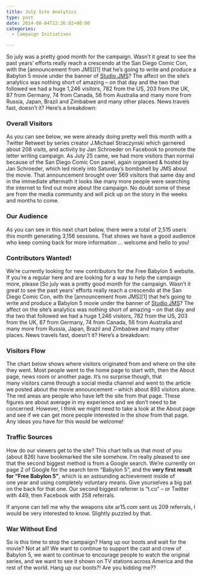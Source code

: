 ```yaml
---
title: July Site Analytics
type: post
date: 2014-08-04T12:26:02+00:00
categories:
  - Campaign Initiatives

---
```

So july was a pretty good month for the campaign. Wasn&#8217;t it great to see the past years&#8217; efforts really reach a crescendo at the San Diego Comic Con, with the [announcement from JMS][1] that he&#8217;s going to write and produce a Babylon 5 movie under the banner of [Studio JMS][2]? The affect on the site&#8217;s analytics was nothing short of amazing &#8211; on that day and the two that followed we had a huge 1,246 visitors, 782 from the US, 203 from the UK, 87 from Germany, 74 from Canada, 56 from Australia and many more from Russia, Japan, Brazil and Zimbabwe and many other places. News travels fast, doesn&#8217;t it? Here&#8217;s a breakdown:

### Overall Visitors

As you can see below, we were already doing pretty well this month with a Twitter Retweet by series creator J.Michael Straczynski which garnered about 208 visits, and activity by Jan Schroeder on Facebook to promote the letter writing campaign. As July 25 came, we had more visitors than normal because of the San Diego Comic Con panel, again organised & hosted by Jan Schroeder, which led nicely into Saturday&#8217;s bombshell by JMS about the movie. That announcement brought over 569 visitors that same day and in the immediate aftermath it looks like many more people were searching the internet to find out more about the campaign. No doubt some of these are from the media community and will pick up on the story in the weeks and months to come.
### Our Audience

As you can see in this next chart below, there were a total of 2,515 users this month generating 3,156 sessions. That shows we have a good audience who keep coming back for more information &#8230; welcome and hello to you!

### Contributors Wanted!

We&#8217;re currently looking for new contributors for the Free Babylon 5 website. If you&#8217;re a regular here and are looking for a way to help the campaign more, please [So july was a pretty good month for the campaign. Wasn&#8217;t it great to see the past years&#8217; efforts really reach a crescendo at the San Diego Comic Con, with the [announcement from JMS][1] that he&#8217;s going to write and produce a Babylon 5 movie under the banner of [Studio JMS][2]? The affect on the site&#8217;s analytics was nothing short of amazing &#8211; on that day and the two that followed we had a huge 1,246 visitors, 782 from the US, 203 from the UK, 87 from Germany, 74 from Canada, 56 from Australia and many more from Russia, Japan, Brazil and Zimbabwe and many other places. News travels fast, doesn&#8217;t it? Here&#8217;s a breakdown:

### Visitors Flow

The chart below shows where visitors originated from and where on the site they went. Most people went to the home page to start with, then the About page, news room or another page. It&#8217;s no surprise though, that many visitors came through a social media channel and went to the article we posted about the movie announcement &#8211; which about 893 visitors alone. The red areas are people who have left the site from that page. These figures are about average in my experience and we don&#8217;t need to be concerned. However, I think we might need to take a look at the About page and see if we can get more people interested in the show from that page. Any ideas you have for this would be welcome!  

### Traffic Sources

How do our viewers get to the site? This chart tells us that most of you (about 826) have bookmarked the site somehow. I&#8217;m really pleased to see that the second biggest method is from a Google search. We&#8217;re currently on page 2 of Google for the search term &#8220;Babylon 5&#8221;, and the **very first result for &#8220;Free Babylon 5&#8221;**, which is an astounding achievement inside of one year and using completely voluntary means. Give yourselves a big pat on the back for that one. Our second biggest referrer is &#8220;t.co&#8221; &#8211; or Twitter with 449, then Facebook with 258 referrals.

If anyone can tell me why the weapons site ar15.com sent us 209 referrals, I would be very interested to know. Slightly puzzled by that.

### War Without End

So is this time to stop the campaign? Hang up our boots and wait for the movie? Not at all! We want to continue to support the cast and crew of Babylon 5, we want to continue to encourage people to watch the original series, and we want to see it shown on TV stations across America and the rest of the world. Hang up our boots?! Are you kidding me??

 [2]: http://studiojms.com
